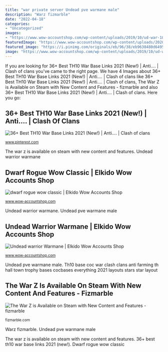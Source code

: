 ```yaml
---
title: "war private server Undead pve warmane male"
description: "Warz fizmarble"
date: "2022-04-18"
categories:
- "Uncategorized"
images:
- "https://www.wow-accountshop.com/wp-content/uploads/2019/10/ud-war-1024x846.jpg"
featuredImage: "https://www.wow-accountshop.com/wp-content/uploads/2020/11/rog.jpg"
featured_image: "https://i.pinimg.com/originals/eb/96/38/eb9638480d6495a8fe0ddf39533023fd.jpg"
image: "https://www.wow-accountshop.com/wp-content/uploads/2019/10/ud-war-1024x846.jpg"
---
```


If you are looking for 36+ Best TH10 War Base Links 2021 (New!) | Anti.... | Clash of clans you've came to the right page. We have 4 Images about 36+ Best TH10 War Base Links 2021 (New!) | Anti.... | Clash of clans like 36+ Best TH10 War Base Links 2021 (New!) | Anti.... | Clash of clans, The War Z is Available on Steam with New Content and Features - fizmarble and also 36+ Best TH10 War Base Links 2021 (New!) | Anti.... | Clash of clans. Here you go:

## 36+ Best TH10 War Base Links 2021 (New!) | Anti.... | Clash Of Clans

![36+ Best TH10 War Base Links 2021 (New!) | Anti.... | Clash of clans](https://i.pinimg.com/originals/eb/96/38/eb9638480d6495a8fe0ddf39533023fd.jpg "Undead warrior warmane")

<small>www.pinterest.com</small>

The war z is available on steam with new content and features. Undead warrior warmane

## Dwarf Rogue Wow Classic | Elkido Wow Accounts Shop

![dwarf rogue wow classic | Elkido Wow Accounts Shop](https://www.wow-accountshop.com/wp-content/uploads/2020/11/rog.jpg "Undead pve warmane male")

<small>www.wow-accountshop.com</small>

Undead warrior warmane. Undead pve warmane male

## Undead Warrior Warmane | Elkido Wow Accounts Shop

![Undead warrior Warmane | Elkido Wow Accounts Shop](https://www.wow-accountshop.com/wp-content/uploads/2019/10/ud-war-1024x846.jpg "Rogue dwarf wow classic earthshaker pvp male")

<small>www.wow-accountshop.com</small>

Undead pve warmane male. Th10 base coc war clash clans anti farming th hall town trophy bases cocbases everything 2021 layouts stars star layout

## The War Z Is Available On Steam With New Content And Features - Fizmarble

![The War Z is Available on Steam with New Content and Features - fizmarble](http://fizmarble.com/wordpress/wp-content/uploads/2013/02/warz_wallpaper_01_text.jpg "Undead warrior warmane")

<small>fizmarble.com</small>

Warz fizmarble. Undead pve warmane male

The war z is available on steam with new content and features. 36+ best th10 war base links 2021 (new!). Dwarf rogue wow classic
